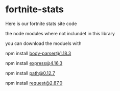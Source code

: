# fortnite-stats
Here is our fortnite stats site code

the node modules where not inclundet in this library

you can download the moduels with

npm install body-parser@1.18.3

npm install express@4.16.3

npm install path@0.12.7 

npm install request@2.87.0
